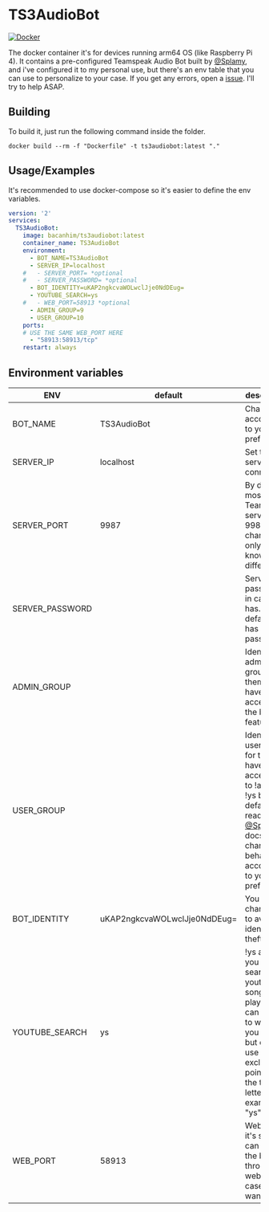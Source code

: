 # TS3AudioBot

[![Docker](https://img.shields.io/badge/Docker-0.0.1-0db7ed.svg)](https://hub.docker.com/r/bacanhim/ts3audiobot)

The docker container it's for devices running arm64 OS (like Raspberry Pi 4). It contains a pre-configured Teamspeak Audio Bot built by [@Splamy](https://www.github.com/Splamy/TS3AudioBot/), and i've configured it to my personal use, but there's an env table that you can use to personalize to your case.
If you get any errors, open a [issue](https://github.com/bacanhim/TS3AudioBot/issues). I'll try to help ASAP.

## Building

To build it, just run the following command inside the folder.

```shell
docker build --rm -f "Dockerfile" -t ts3audiobot:latest "."
```

## Usage/Examples

It's recommended to use docker-compose so it's easier to define the env variables.

```yml
version: '2'
services:
  TS3AudioBot:
    image: bacanhim/ts3audiobot:latest
    container_name: TS3AudioBot
    environment:
      - BOT_NAME=TS3AudioBot
      - SERVER_IP=localhost
    #   - SERVER_PORT= *optional
    #   - SERVER_PASSWORD= *optional
      - BOT_IDENTITY=uKAP2ngkcvaWOLwclJje0NdDEug=
      - YOUTUBE_SEARCH=ys
    #   - WEB_PORT=58913 *optional
      - ADMIN_GROUP=9
      - USER_GROUP=10
    ports:
    # USE THE SAME WEB_PORT HERE
      - "58913:58913/tcp"
    restart: always
```

## Environment variables

| ENV | default | description |
|---|---|---|
| BOT_NAME | TS3AudioBot | Change it according to your preference. |
| SERVER_IP | localhost | Set the server ip to connect to. |
| SERVER_PORT | 9987 | By default most Teamspeak servers use 9987, change it only if you know that is different. |
| SERVER_PASSWORD |  | Server password in case it has. By default it has no password. |
| ADMIN_GROUP |  | Identify the admin group for them to have full access to the bot features. |
| USER_GROUP |  |  Identify the user group for them to have access only to !add and !ys by default, read the [@Splamy](https://github.com/Splamy/TS3AudioBot/wiki) docs to change this behavior according to your preference. |
| BOT_IDENTITY | uKAP2ngkcvaWOLwclJje0NdDEug= | You should change this to avoid identity theft. |
| YOUTUBE_SEARCH | ys | !ys allows you to search on youtube a song and plays it. you can set this to whatever you like, but don't use the exclamation point. Just the the letter's, example "ys" |
| WEB_PORT | 58913 | Web port it's so you can control the bot through the website in case you want to. |
